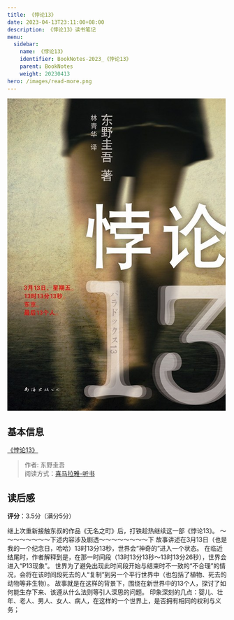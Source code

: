 ```yaml
---
title: 《悖论13》
date: 2023-04-13T23:11:00+08:00
description: 《悖论13》读书笔记
menu:
  sidebar:
    name: 《悖论13》
    identifier: BookNotes-2023_《悖论13》
    parent: BookNotes
    weight: 20230413
hero: /images/read-more.png
---
```


![ ](/posts/BookNotes/images/悖论13.jpeg)

## 基本信息
[《悖论13》](https://book.douban.com/subject/11511204/)

> 作者: 东野圭吾  
> 阅读方式：[喜马拉雅-听书](hhttps://www.ximalaya.com/album/60773012?source=m_jump)

## 读后感

**评分**：3.5分（满分5分）

继上次重新接触东叔的作品《无名之町》后，打铁趁热继续这一部《悖论13》。
～～～～～～～～下述内容涉及剧透～～～～～～～～下
故事讲述在3月13日（也是我的一个纪念日，哈哈）13时13分13秒，世界会“神奇的”进入一个状态。
在临近结尾时，作者解释到是，在那一时间段（13时13分13秒～13时13分26秒），世界会进入“P13现象”。
世界为了避免出现此时间段开始与结束时不一致的“不合理”的情况，会将在该时间段死去的人“复制”到另一个平行世界中（也包括了植物、死去的动物等非生物）。
故事就是在这样的背景下，围绕在新世界中的13个人，探讨了如何能生存下来、该遵从什么法则等引人深思的问题。
印象深刻的几点：婴儿、壮年、老人、男人、女人、病人，在这样的一个世界上，是否拥有相同的权利与义务；


